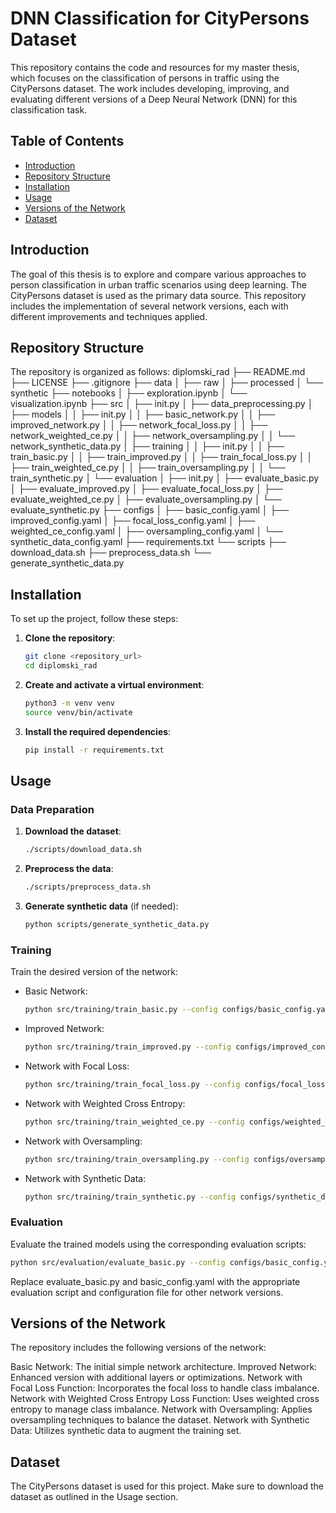 # DNN Classification for CityPersons Dataset

This repository contains the code and resources for my master thesis, which focuses on the classification of persons in traffic using the CityPersons dataset. The work includes developing, improving, and evaluating different versions of a Deep Neural Network (DNN) for this classification task.

## Table of Contents

- [Introduction](#introduction)
- [Repository Structure](#repository-structure)
- [Installation](#installation)
- [Usage](#usage)
- [Versions of the Network](#versions-of-the-network)
- [Dataset](#dataset)

## Introduction

The goal of this thesis is to explore and compare various approaches to person classification in urban traffic scenarios using deep learning. The CityPersons dataset is used as the primary data source. This repository includes the implementation of several network versions, each with different improvements and techniques applied.

## Repository Structure

The repository is organized as follows:
diplomski_rad
├── README.md
├── LICENSE
├── .gitignore
├── data
│ ├── raw
│ ├── processed
│ └── synthetic
├── notebooks
│ ├── exploration.ipynb
│ └── visualization.ipynb
├── src
│ ├── init.py
│ ├── data_preprocessing.py
│ ├── models
│ │ ├── init.py
│ │ ├── basic_network.py
│ │ ├── improved_network.py
│ │ ├── network_focal_loss.py
│ │ ├── network_weighted_ce.py
│ │ ├── network_oversampling.py
│ │ └── network_synthetic_data.py
│ ├── training
│ │ ├── init.py
│ │ ├── train_basic.py
│ │ ├── train_improved.py
│ │ ├── train_focal_loss.py
│ │ ├── train_weighted_ce.py
│ │ ├── train_oversampling.py
│ │ └── train_synthetic.py
│ └── evaluation
│ ├── init.py
│ ├── evaluate_basic.py
│ ├── evaluate_improved.py
│ ├── evaluate_focal_loss.py
│ ├── evaluate_weighted_ce.py
│ ├── evaluate_oversampling.py
│ └── evaluate_synthetic.py
├── configs
│ ├── basic_config.yaml
│ ├── improved_config.yaml
│ ├── focal_loss_config.yaml
│ ├── weighted_ce_config.yaml
│ ├── oversampling_config.yaml
│ └── synthetic_data_config.yaml
├── requirements.txt
└── scripts
├── download_data.sh
├── preprocess_data.sh
└── generate_synthetic_data.py


## Installation

To set up the project, follow these steps:

1. **Clone the repository**:
    ```bash
    git clone <repository_url>
    cd diplomski_rad
    ```

2. **Create and activate a virtual environment**:
    ```bash
    python3 -m venv venv
    source venv/bin/activate
    ```

3. **Install the required dependencies**:
    ```bash
    pip install -r requirements.txt
    ```

## Usage

### Data Preparation

1. **Download the dataset**:
    ```bash
    ./scripts/download_data.sh
    ```

2. **Preprocess the data**:
    ```bash
    ./scripts/preprocess_data.sh
    ```

3. **Generate synthetic data** (if needed):
    ```bash
    python scripts/generate_synthetic_data.py
    ```

### Training

Train the desired version of the network:

- Basic Network:
    ```bash
    python src/training/train_basic.py --config configs/basic_config.yaml
    ```

- Improved Network:
    ```bash
    python src/training/train_improved.py --config configs/improved_config.yaml
    ```

- Network with Focal Loss:
    ```bash
    python src/training/train_focal_loss.py --config configs/focal_loss_config.yaml
    ```

- Network with Weighted Cross Entropy:
    ```bash
    python src/training/train_weighted_ce.py --config configs/weighted_ce_config.yaml
    ```

- Network with Oversampling:
    ```bash
    python src/training/train_oversampling.py --config configs/oversampling_config.yaml
    ```

- Network with Synthetic Data:
    ```bash
    python src/training/train_synthetic.py --config configs/synthetic_data_config.yaml
    ```

### Evaluation

Evaluate the trained models using the corresponding evaluation scripts:

```bash
python src/evaluation/evaluate_basic.py --config configs/basic_config.yaml
```

Replace evaluate_basic.py and basic_config.yaml with the appropriate evaluation script and configuration file for other network versions.

## Versions of the Network
The repository includes the following versions of the network:

Basic Network: The initial simple network architecture.
Improved Network: Enhanced version with additional layers or optimizations.
Network with Focal Loss Function: Incorporates the focal loss to handle class imbalance.
Network with Weighted Cross Entropy Loss Function: Uses weighted cross entropy to manage class imbalance.
Network with Oversampling: Applies oversampling techniques to balance the dataset.
Network with Synthetic Data: Utilizes synthetic data to augment the training set.

## Dataset
The CityPersons dataset is used for this project. Make sure to download the dataset as outlined in the Usage section.
